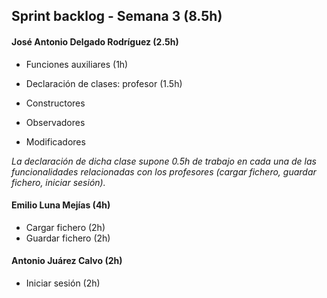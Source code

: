 ## Sprint backlog - Semana 3 (8.5h)

#### José Antonio Delgado Rodríguez (2.5h)

* Funciones auxiliares (1h)
* Declaración de clases: profesor (1.5h)

* Constructores
* Observadores
* Modificadores

*La declaración de dicha clase supone 0.5h de trabajo en cada una de las funcionalidades relacionadas con los profesores (cargar fichero, guardar fichero, iniciar sesión).*

#### Emilio Luna Mejías (4h)

* Cargar fichero (2h)
* Guardar fichero (2h)

#### Antonio Juárez Calvo (2h)

* Iniciar sesión (2h) 



